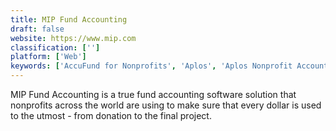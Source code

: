```yaml
---
title: MIP Fund Accounting
draft: false 
website: https://www.mip.com
classification: ['']
platform: ['Web']
keywords: ['AccuFund for Nonprofits', 'Aplos', 'Aplos Nonprofit Accounting', 'Bitrix24', 'Breeze', 'CYMA Not-For-Profit Edition', 'Church Windows', 'ChurchTrac', 'FastFund Online Nonprofit Fund Accounting', 'Financial Edge NXT', 'Intacct', 'NetSuite', 'NetSuite for Nonprofits', 'Parish Data System', 'Pushpay', 'QuickBooks', 'QuickBooks Desktop Enterprise Nonprofit Software', 'Shelby Financials']
---
```

MIP Fund Accounting is a true fund accounting software solution that nonprofits across the world are using to make sure that every dollar is used to the utmost - from donation to the final project.